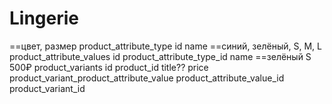 # Lingerie


==цвет, размер
product_attribute_type
    id
    name
==синий, зелёный, S, M, L
product_attribute_values
    id
    product_attribute_type_id
    name
==зелёный S 500₽
product_variants
    id
    product_id
    title??
    price
product_variant_product_attribute_value
    product_attribute_value_id
    product_variant_id
